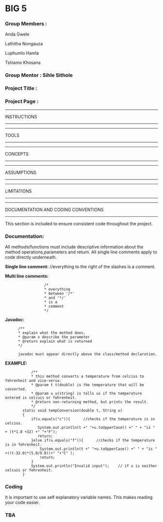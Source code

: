 # BIG 5

### Group Members :

Anda Gwele 

Lathitha Nongauza

Luphumlo Hamla

Tshiamo Khosana

### Group Mentor : Sihle Sithole
### Project Title :
### Project Page :

************
INSTRUCTIONS
************
*****
TOOLS
*****
********
CONCEPTS
********
***********
ASSUMPTIONS
***********
***********
LIMITATIONS
***********
*************************************
DOCUMENTATION AND CODING CONVENTIONS
*************************************
This section is included to ensure consistent code throughout the project.

### **Documentation:**
All methods/functions must include descriptive information about the method operations,parameters and return. 
All single line comments apply to code directly underneath.

**Single line comment:** //everything to the right of the slashes is a comment.

**Multi line comments:** 

                      /*                 
                      * everything                     
                      * between '/*'           
                      * and '*/'
                      * is a
                      * comment
                      */
**Javadoc:** 

          /**
          * explain what the method does.
          * @param x describe the parameter
          * @return explain what is returned
          */

          javadoc must appear directly above the class/method declaration.

**EXAMPLE:**

                /**
                * this method converts a temperature from celcius to fehrenheit and vice-versa.
                * @param t t(double) is the temperature that will be converted.
                * @param u u(string) is tells us if the temperature entered is celcuis or fehrenheit.
                * @return non-returning method, but prints the result.
                */
            static void tempConversion(double t, String u)
            {
                if(u.equals("c")){      //checks if the temperature is in celcius.
                   System.out.println(t +" "+u.toUpperCase() +" " + "is " + (t*1.8 +32) +" "+"F");
                   return;
                }else if(u.equals("f")){      //checks if the temperature is in fehrenheit.
                    System.out.println(t +" "+u.toUpperCase() +" " + "is " +((t-32.0)*(5.0/9.0))+" "+"C" );
                    return;
                }
                System.out.println("Invalid input");    // if u is neither celcuis or fehrenheit.
            }
 
   
### **Coding**

It is important to use self explanatory variable names. This makes reading your code easier.

### **TBA**
    
